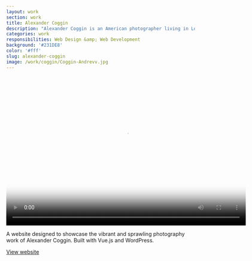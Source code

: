 ```yaml
---
layout: work
section: work
title: Alexander Coggin
description: "Alexander Coggin is an American photographer living in London."
categories: work
responsibilities: Web Design &amp; Web Development
background: '#231DE8'
color: '#fff'
slug: alexander-coggin
image: /work/coggin/Coggin-Andrevv.jpg
---
```


<div>
  <video id="coggin" class="browser_img" title="Alexander Coggin"
    preload="auto" width="640" height="400" poster="{{ site.root }}{{ page.image }}" data-setup="{}">
    <source src="{{ site.root }}/work/coggin/Coggin-Andrevv.mp4" type='video/mp4'>
  </video>
</div>

A website designed to showcase the vibrant and sprawling photography work of Alexander Coggin. Built with Vue.js and WordPress. 

<a href="http://alexandercoggin.com/" class="button" rel="external">View website</a>
